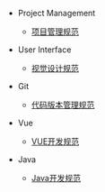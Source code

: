 - Project Management
  - [项目管理规范](/zh-cn/pm.md)

- User Interface
  - [视觉设计规范](/zh-cn/ui.md)

- Git
  - [代码版本管理规范](/zh-cn/git.md)

- Vue
  - [VUE开发规范](/zh-cn/vue.md)

- Java
  - [Java开发规范](/zh-cn/java.md)
  
